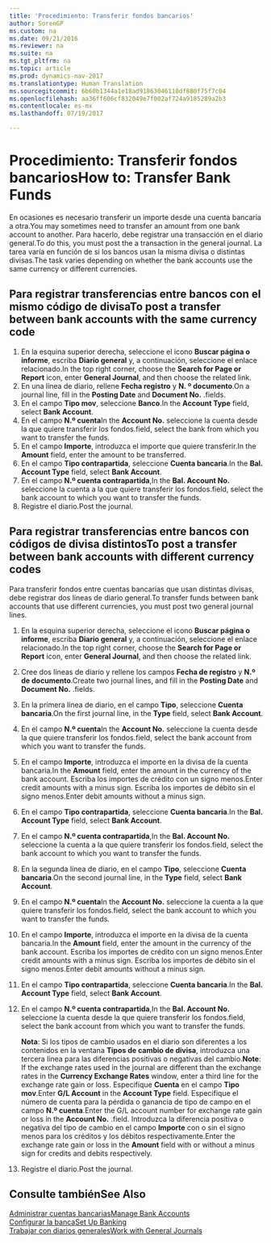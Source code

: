 ```yaml
---
title: 'Procedimiento: Transferir fondos bancarios'
author: SorenGP
ms.custom: na
ms.date: 09/21/2016
ms.reviewer: na
ms.suite: na
ms.tgt_pltfrm: na
ms.topic: article
ms.prod: dynamics-nav-2017
ms.translationtype: Human Translation
ms.sourcegitcommit: 6b60b1344a1e18ad91863046110df880f75f7c04
ms.openlocfilehash: aa36ff606cf832049e7f002af724a9185289a2b3
ms.contentlocale: es-mx
ms.lasthandoff: 07/19/2017

---
```


# <a name="how-to-transfer-bank-funds"></a><span data-ttu-id="c161c-102">Procedimiento: Transferir fondos bancarios</span><span class="sxs-lookup"><span data-stu-id="c161c-102">How to: Transfer Bank Funds</span></span>
<span data-ttu-id="c161c-103">En ocasiones es necesario transferir un importe desde una cuenta bancaria a otra.</span><span class="sxs-lookup"><span data-stu-id="c161c-103">You may sometimes need to transfer an amount from one bank account to another.</span></span> <span data-ttu-id="c161c-104">Para hacerlo, debe registrar una transacción en el diario general.</span><span class="sxs-lookup"><span data-stu-id="c161c-104">To do this, you must post the a transaction in the general journal.</span></span> <span data-ttu-id="c161c-105">La tarea varía en función de si los bancos usan la misma divisa o distintas divisas.</span><span class="sxs-lookup"><span data-stu-id="c161c-105">The task varies depending on whether the bank accounts use the same currency or different currencies.</span></span>

## <a name="to-post-a-transfer-between-bank-accounts-with-the-same-currency-code"></a><span data-ttu-id="c161c-106">Para registrar transferencias entre bancos con el mismo código de divisa</span><span class="sxs-lookup"><span data-stu-id="c161c-106">To post a transfer between bank accounts with the same currency code</span></span>
1. <span data-ttu-id="c161c-107">En la esquina superior derecha, seleccione el icono **Buscar página o informe**, escriba **Diario general** y, a continuación, seleccione el enlace relacionado.</span><span class="sxs-lookup"><span data-stu-id="c161c-107">In the top right corner, choose the **Search for Page or Report** icon, enter **General Journal**, and then choose the related link.</span></span>
2. <span data-ttu-id="c161c-108">En una línea de diario, rellene **Fecha registro** y **N. º documento**.</span><span class="sxs-lookup"><span data-stu-id="c161c-108">On a journal line, fill in the **Posting Date** and **Document No.**</span></span> <span data-ttu-id="c161c-109">.</span><span class="sxs-lookup"><span data-stu-id="c161c-109">fields.</span></span>
3. <span data-ttu-id="c161c-110">En el campo **Tipo mov**, seleccione **Banco**.</span><span class="sxs-lookup"><span data-stu-id="c161c-110">In the **Account Type** field, select **Bank Account**.</span></span>
4. <span data-ttu-id="c161c-111">En el campo **N.º cuenta**</span><span class="sxs-lookup"><span data-stu-id="c161c-111">In the **Account No.**</span></span> <span data-ttu-id="c161c-112">seleccione la cuenta desde la que quiere transferir los fondos.</span><span class="sxs-lookup"><span data-stu-id="c161c-112">field, select the bank from which you want to transfer the funds.</span></span>
5. <span data-ttu-id="c161c-113">En el campo **Importe**, introduzca el importe que quiere transferir.</span><span class="sxs-lookup"><span data-stu-id="c161c-113">In the **Amount** field, enter the amount to be transferred.</span></span>
6. <span data-ttu-id="c161c-114">En el campo **Tipo contrapartida**, seleccione **Cuenta bancaria**.</span><span class="sxs-lookup"><span data-stu-id="c161c-114">In the **Bal. Account Type** field, select **Bank Account**.</span></span>
7. <span data-ttu-id="c161c-115">En el campo **N.º cuenta contrapartida**,</span><span class="sxs-lookup"><span data-stu-id="c161c-115">In the **Bal. Account No.**</span></span> <span data-ttu-id="c161c-116">seleccione la cuenta a la que quiere transferir los fondos.</span><span class="sxs-lookup"><span data-stu-id="c161c-116">field, select the bank account to which you want to transfer the funds.</span></span>
8. <span data-ttu-id="c161c-117">Registre el diario.</span><span class="sxs-lookup"><span data-stu-id="c161c-117">Post the journal.</span></span>

## <a name="to-post-a-transfer-between-bank-accounts-with-different-currency-codes"></a><span data-ttu-id="c161c-118">Para registrar transferencias entre bancos con códigos de divisa distintos</span><span class="sxs-lookup"><span data-stu-id="c161c-118">To post a transfer between bank accounts with different currency codes</span></span>
<span data-ttu-id="c161c-119">Para transferir fondos entre cuentas bancarias que usan distintas divisas, debe registrar dos líneas de diario general.</span><span class="sxs-lookup"><span data-stu-id="c161c-119">To transfer funds between bank accounts that use different currencies, you must post two general journal lines.</span></span>

1. <span data-ttu-id="c161c-120">En la esquina superior derecha, seleccione el icono **Buscar página o informe**, escriba **Diario general** y, a continuación, seleccione el enlace relacionado.</span><span class="sxs-lookup"><span data-stu-id="c161c-120">In the top right corner, choose the **Search for Page or Report** icon, enter **General Journal**, and then choose the related link.</span></span>
2. <span data-ttu-id="c161c-121">Cree dos líneas de diario y rellene los campos **Fecha de registro** y **N.º de documento**.</span><span class="sxs-lookup"><span data-stu-id="c161c-121">Create two journal lines, and fill in the **Posting Date** and **Document No.**</span></span> <span data-ttu-id="c161c-122">.</span><span class="sxs-lookup"><span data-stu-id="c161c-122">fields.</span></span>
3. <span data-ttu-id="c161c-123">En la primera línea de diario, en el campo **Tipo**, seleccione **Cuenta bancaria**.</span><span class="sxs-lookup"><span data-stu-id="c161c-123">On the first journal line, in the **Type** field, select **Bank Account**.</span></span>
4. <span data-ttu-id="c161c-124">En el campo **N.º cuenta**</span><span class="sxs-lookup"><span data-stu-id="c161c-124">In the **Account No.**</span></span> <span data-ttu-id="c161c-125">seleccione la cuenta desde la que quiere transferir los fondos.</span><span class="sxs-lookup"><span data-stu-id="c161c-125">field, select the bank account from which you want to transfer the funds.</span></span>
5. <span data-ttu-id="c161c-126">En el campo **Importe**, introduzca el importe en la divisa de la cuenta bancaria.</span><span class="sxs-lookup"><span data-stu-id="c161c-126">In the **Amount** field, enter the amount in the currency of the bank account.</span></span> <span data-ttu-id="c161c-127">Escriba los importes de crédito con un signo menos.</span><span class="sxs-lookup"><span data-stu-id="c161c-127">Enter credit amounts with a minus sign.</span></span> <span data-ttu-id="c161c-128">Escriba los importes de débito sin el signo menos.</span><span class="sxs-lookup"><span data-stu-id="c161c-128">Enter debit amounts without a minus sign.</span></span>
6. <span data-ttu-id="c161c-129">En el campo **Tipo contrapartida**, seleccione **Cuenta bancaria**.</span><span class="sxs-lookup"><span data-stu-id="c161c-129">In the **Bal. Account Type** field, select **Bank Account**.</span></span>
7. <span data-ttu-id="c161c-130">En el campo **N.º cuenta contrapartida**,</span><span class="sxs-lookup"><span data-stu-id="c161c-130">In the **Bal. Account No.**</span></span> <span data-ttu-id="c161c-131">seleccione la cuenta a la que quiere transferir los fondos.</span><span class="sxs-lookup"><span data-stu-id="c161c-131">field, select the bank account to which you want to transfer the funds.</span></span>
8. <span data-ttu-id="c161c-132">En la segunda línea de diario, en el campo **Tipo**, seleccione **Cuenta bancaria**.</span><span class="sxs-lookup"><span data-stu-id="c161c-132">On the second journal line, in the **Type** field, select **Bank Account**.</span></span>
9. <span data-ttu-id="c161c-133">En el campo **N.º cuenta**</span><span class="sxs-lookup"><span data-stu-id="c161c-133">In the **Account No.**</span></span> <span data-ttu-id="c161c-134">seleccione la cuenta a la que quiere transferir los fondos.</span><span class="sxs-lookup"><span data-stu-id="c161c-134">field, select the bank account to which you want to transfer the funds.</span></span>
10. <span data-ttu-id="c161c-135">En el campo **Importe**, introduzca el importe en la divisa de la cuenta bancaria.</span><span class="sxs-lookup"><span data-stu-id="c161c-135">In the **Amount** field, enter the amount in the currency of the bank account.</span></span> <span data-ttu-id="c161c-136">Escriba los importes de crédito con un signo menos.</span><span class="sxs-lookup"><span data-stu-id="c161c-136">Enter credit amounts with a minus sign.</span></span> <span data-ttu-id="c161c-137">Escriba los importes de débito sin el signo menos.</span><span class="sxs-lookup"><span data-stu-id="c161c-137">Enter debit amounts without a minus sign.</span></span>
11. <span data-ttu-id="c161c-138">En el campo **Tipo contrapartida**, seleccione **Cuenta bancaria**.</span><span class="sxs-lookup"><span data-stu-id="c161c-138">In the **Bal. Account Type** field, select **Bank Account**.</span></span>  
12. <span data-ttu-id="c161c-139">En el campo **N.º cuenta contrapartida**,</span><span class="sxs-lookup"><span data-stu-id="c161c-139">In the **Bal. Account No.**</span></span> <span data-ttu-id="c161c-140">seleccione la cuenta desde la que quiere transferir los fondos.</span><span class="sxs-lookup"><span data-stu-id="c161c-140">field, select the bank account from which you want to transfer the funds.</span></span>

    <span data-ttu-id="c161c-141">**Nota**: Si los tipos de cambio usados en el diario son diferentes a los contenidos en la ventana **Tipos de cambio de divisa**, introduzca una tercera línea para las diferencias positivas o negativas del cambio.</span><span class="sxs-lookup"><span data-stu-id="c161c-141">**Note**: If the exchange rates used in the journal are different than the exchange rates in the **Currency Exchange Rates** window, enter a third line for the exchange rate gain or loss.</span></span> <span data-ttu-id="c161c-142">Especifique **Cuenta** en el campo **Tipo mov**.</span><span class="sxs-lookup"><span data-stu-id="c161c-142">Enter **G/L Account** in the **Account Type** field.</span></span> <span data-ttu-id="c161c-143">Especifique el número de cuenta para la pérdida o ganancia de tipo de campo en el campo **N.º cuenta**.</span><span class="sxs-lookup"><span data-stu-id="c161c-143">Enter the G/L account number for exchange rate gain or loss in the **Account No.**</span></span> <span data-ttu-id="c161c-144">.</span><span class="sxs-lookup"><span data-stu-id="c161c-144">field.</span></span> <span data-ttu-id="c161c-145">Introduzca la diferencia positiva o negativa del tipo de cambio en el campo **Importe** con o sin el signo menos para los créditos y los débitos respectivamente.</span><span class="sxs-lookup"><span data-stu-id="c161c-145">Enter the exchange rate gain or loss in the **Amount** field with or without a minus sign for credits and debits respectively.</span></span>
13. <span data-ttu-id="c161c-146">Registre el diario.</span><span class="sxs-lookup"><span data-stu-id="c161c-146">Post the journal.</span></span>

## <a name="see-also"></a><span data-ttu-id="c161c-147">Consulte también</span><span class="sxs-lookup"><span data-stu-id="c161c-147">See Also</span></span>  
[<span data-ttu-id="c161c-148">Administrar cuentas bancarias</span><span class="sxs-lookup"><span data-stu-id="c161c-148">Manage Bank Accounts</span></span>](bank-manage-bank-accounts.md)  
[<span data-ttu-id="c161c-149">Configurar la banca</span><span class="sxs-lookup"><span data-stu-id="c161c-149">Set Up Banking</span></span>](bank-setup-banking.md)  
[<span data-ttu-id="c161c-150">Trabajar con diarios generales</span><span class="sxs-lookup"><span data-stu-id="c161c-150">Work with General Journals</span></span>](ui-work-general-journals.md)

